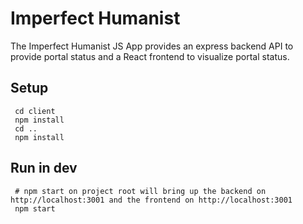# Imperfect Humanist

The Imperfect Humanist JS App provides an express backend API to provide portal status and a React frontend to visualize portal status.

## Setup
```
 cd client
 npm install
 cd ..
 npm install
```

## Run in dev
```
 # npm start on project root will bring up the backend on http://localhost:3001 and the frontend on http://localhost:3001
 npm start 
```